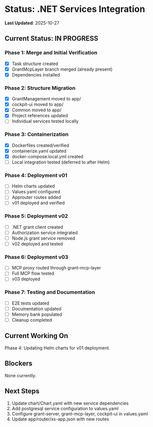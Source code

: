 # Status: .NET Services Integration

**Last Updated**: 2025-10-27

## Current Status: IN PROGRESS

### Phase 1: Merge and Initial Verification

- [x] Task structure created
- [x] GrantMcpLayer branch merged (already present)
- [x] Dependencies installed

### Phase 2: Structure Migration

- [x] GrantManagement moved to app/
- [x] cockpit-ui moved to app/
- [x] Common moved to app/
- [x] Project references updated
- [ ] Individual services tested locally

### Phase 3: Containerization

- [x] Dockerfiles created/verified
- [x] containerize.yaml updated
- [x] docker-compose.local.yml created
- [ ] Local integration tested (deferred to after Helm)

### Phase 4: Deployment v01

- [ ] Helm charts updated
- [ ] Values.yaml configured
- [ ] Approuter routes added
- [ ] v01 deployed and verified

### Phase 5: Deployment v02

- [ ] .NET grant client created
- [ ] Authorization service integrated
- [ ] Node.js grant service removed
- [ ] v02 deployed and tested

### Phase 6: Deployment v03

- [ ] MCP proxy routed through grant-mcp-layer
- [ ] Full MCP flow tested
- [ ] v03 deployed

### Phase 7: Testing and Documentation

- [ ] E2E tests updated
- [ ] Documentation updated
- [ ] Memory bank populated
- [ ] Cleanup completed

## Current Working On

Phase 4: Updating Helm charts for v01 deployment.

## Blockers

None currently.

## Next Steps

1. Update chart/Chart.yaml with new service dependencies
2. Add postgresql service configuration to values.yaml
3. Configure grant-server, grant-mcp-layer, cockpit-ui in values.yaml
4. Update app/router/xs-app.json with new routes
